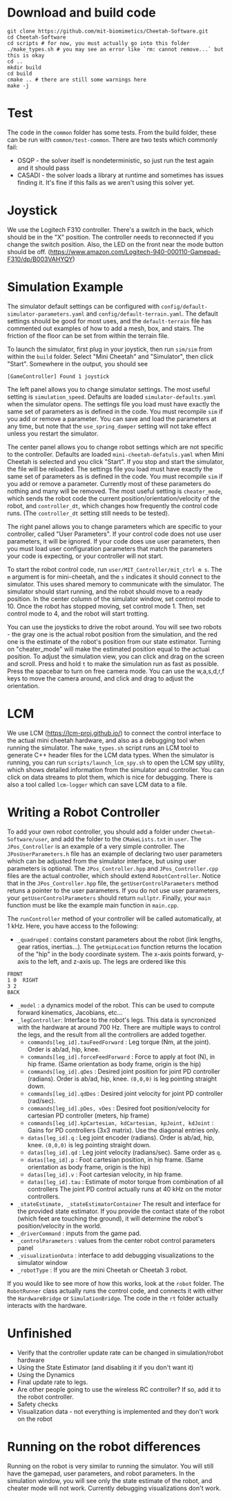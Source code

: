 
# Download and build code

```
git clone https://github.com/mit-biomimetics/Cheetah-Software.git
cd Cheetah-Software
cd scripts # for now, you must actually go into this folder
./make_types.sh # you may see an error like `rm: cannot remove...` but this is okay
cd ..
mkdir build
cd build
cmake .. # there are still some warnings here
make -j
```


# Test
The code in the `common` folder has some tests.  From the build folder, these can be run with `common/test-common`.   There are two tests which commonly fail:

- OSQP - the solver itself is nondeterministic, so just run the test again and it should pass
- CASADI - the solver loads a library at runtime and sometimes has issues finding it.  It's fine if this fails as we aren't using this solver yet.

# Joystick
We use the Logitech F310 controller.  There's a switch in the back, which should be in the "X" position.  The controller needs to reconnected if you change the switch position.  Also, the LED on the front near the mode button should be off.
(https://www.amazon.com/Logitech-940-000110-Gamepad-F310/dp/B003VAHYQY)


# Simulation Example
The simulator default settings can be configured with `config/default-simulator-parameters.yaml` and `config/default-terrain.yaml`.  The default settings should be good for most uses, and the `default-terrain` file has commented out examples of how to add a mesh, box, and stairs.  The friction of the floor can be set from within the terrain file.

To launch the simulator, first plug in your joystick, then run `sim/sim` from within the `build` folder.    Select "Mini Cheetah" and "Simulator", then click "Start".  Somewhere in the output, you should see

```
[GameController] Found 1 joystick
```
The left panel allows you to change simulator settings.  The most useful setting is `simulation_speed`.  Defaults are loaded `simulator-defaults.yaml` when the simulator opens.  The settings file you load must have exactly the same set of parameters as is defined in the code.  You must recompile `sim` if you add or remove a parameter. You can save and load the parameters at any time, but note that the `use_spring_damper` setting will not take effect unless you restart the simulator.

The center panel allows you to change robot settings which are not specific to the controller.  Defaults are loaded `mini-cheetah-defatuls.yaml` when Mini Cheetah is selected and you click "Start".  If you stop and start the simulator, the file will be reloaded.  The settings file you load must have exactly the same set of parameters as is defined in the code.  You must recompile `sim` if you add or remove a parameter.  Currently most of these parameters do nothing and many will be removed. The most useful setting is `cheater_mode`, which sends the robot code the current position/orientation/velocity of the robot, and `controller_dt`, which changes how frequently the control code runs. (The `controller_dt` setting still needs to be tested).

The right panel allows you to change parameters which are specific to your controller, called "User Parameters".  If your control code does not use user parameters, it will be ignored.  If your code does use user parameters, then you must load user configuration parameters that match the parameters your code is expecting, or your controller will not start.


To start the robot control code, run `user/MIT_Controller/mit_ctrl m s`.  The `m` argument is for mini-cheetah, and the `s` indicates it should connect to the simulator. This uses shared memory to communicate with the simulator. The simulator should start running, and the robot should move to a ready position.  In the center column of the simulator window, set control mode to 10.  Once the robot has stopped moving, set control mode 1.  Then, set control mode to 4, and the robot will start trotting.

You can use the joysticks to drive the robot around.  You will see two robots - the gray one is the actual robot position from the simulation, and the red one is the estimate of the robot's position from our state estimator.  Turning on "cheater_mode" will make the estimated position equal to the actual position.  To adjust the simulation view, you can click and drag on the screen and scroll. Press and hold `t` to make the simulation run as fast as possible.  Press the spacebar to turn on free camera mode.  You can use the w,a,s,d,r,f keys to move the camera around, and click and drag to adjust the orientation.


# LCM
We use LCM (https://lcm-proj.github.io/) to connect the control interface to the actual mini cheetah hardware, and also as a debugging tool when running the simulator.  The `make_types.sh` script runs an LCM tool to generate C++ header files for the LCM data types.  When the simulator is running, you can run `scripts/launch_lcm_spy.sh` to open the LCM spy utility, which shows detailed information from the simulator and controller.  You can click on data streams to plot them, which is nice for debugging.  There is also a tool called `lcm-logger` which can save LCM data to a file.


# Writing a Robot Controller
To add your own robot controller, you should add a folder under `Cheetah-Software/user`, and add the folder to the `CMakeLists.txt` in `user`.  The `JPos_Controller` is an example of a very simple controller.  The `JPosUserParameters.h` file has an example of declaring two user parameters which can be adjusted from the simulator interface, but using user parameters is optional.  The `JPos_Controller.hpp` and `JPos_Controller.cpp` files are the actual controller, which should extend `RobotController`.  Notice that in the `JPos_Controller.hpp` file, the `getUserControlParameters` method retuns a pointer to the user parameters.  If you do not use user parameters, your `getUserControlParameters` should return `nullptr`.  Finally, your `main` function must be like the example main function in `main.cpp`.

The `runController` method of your controller will be called automatically, at 1 kHz.  Here, you have access to the following:

- `_quadruped` : contains constant parameters about the robot (link lengths, gear ratios, inertias...).  The `getHipLocation` function returns the location of the "hip" in the body coordinate system.  The x-axis points forward, y-axis to the left, and z-axis up.  The legs are ordered like this

```
FRONT
1 0  RIGHT
3 2
BACK
```

- `_model` : a dynamics model of the robot.  This can be used to compute forward kinematics, Jacobians, etc...
- `_legController`: Interface to the robot's legs. This data is syncronized with the hardware at around 700 Hz. There are multiple ways to control the legs, and the result from all the controllers are added together.
    - `commands[leg_id].tauFeedForward` : Leg torque (Nm, at the joint).  Order is ab/ad, hip, knee.
    - `commands[leg_id].forceFeedForward` : Force to apply at foot (N), in hip frame. (Same orientation as body frame, origin is the hip)
    - `commands[leg_id].qDes` : Desired joint position for joint PD controller (radians). Order is ab/ad, hip, knee.  `(0,0,0)` is leg pointing straight down.
    - `commands[leg_id].qdDes` : Desired joint velocity for joint PD controller (rad/sec).
    - `commands[leg_id].pDes, vDes` : Desired foot position/velocity for cartesian PD controller (meters, hip frame)
    - `commands[leg_id].kpCartesian, kdCartesian, kpJoint, kdJoint` : Gains for PD controllers (3x3 matrix).  Use the diagonal entries only.
    - `datas[leg_id].q` : Leg joint encoder (radians).  Order is ab/ad, hip, knee.  `(0,0,0)` is leg pointing straight down.
    - `datas[leg_id].qd` : Leg joint velocity (radians/sec).  Same order as `q`.
    - `datas[leg_id].p`  : Foot cartesian position, in hip frame. (Same orientation as body frame, origin is the hip)
    - `datas[leg_id].v`  : Foot cartesian velocity, in hip frame. 
    - `datas[leg_id].tau` : Estimate of motor torque from combination of all controllers
The joint PD control actually runs at 40 kHz on the motor controllers.
- `_stateEstimate, _stateEstimatorContainer` The result and interface for the provided state estimator.  If you provide the contact state of the robot (which feet are touching the ground), it will determine the robot's position/velocity in the world.
- `_driverCommand` : inputs from the game pad.
- `_controlParameters` : values from the center robot control parameters panel
- `_visualizationData` : interface to add debugging visualizations to the simulator window
- `_robotType` : If you are the mini Cheetah or Cheetah 3 robot.


If you would like to see more of how this works, look at the `robot` folder.  The `RobotRunner` class actually runs the control code, and connects it with either the `HardwareBridge` or `SimulationBridge`.  The code in the `rt` folder actually interacts with the hardware.


# Unfinished
- Verify that the controller update rate can be changed in simulation/robot hardware
- Using the State Estimator (and disabling it if you don't want it)
- Using the Dynamics
- Final update rate to legs.
- Are other people going to use the wireless RC controller?  If so, add it to the robot controller.
- Safety checks
- Visualization data - not everything is implemented and they don't work on the robot


# Running on the robot differences
Running on the robot is very similar to running the simulator.  You will still have the gamepad, user parameters, and robot parameters.  In the simulation window, you will see only the state estimate of the robot, and cheater mode will not work.  Currently debugging visualizations don't work.




